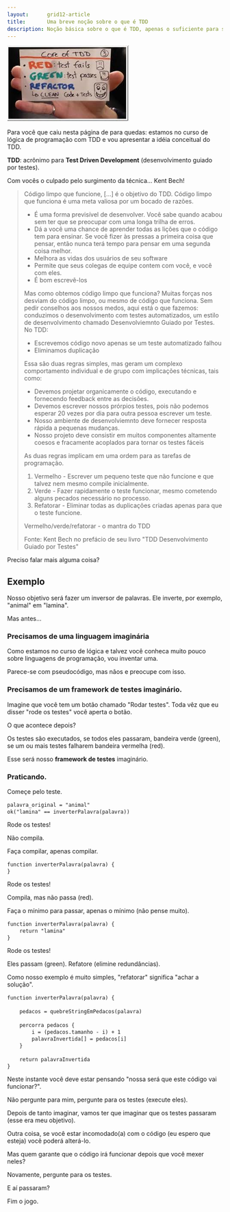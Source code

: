 ```yaml
---
layout:      grid12-article
title:       Uma breve noção sobre o que é TDD
description: Noção básica sobre o que é TDD, apenas o suficiente para seguirmos com o curso de lógica.
---
```


![Imagem ilustrando o cliclo de TDD](tdd-conceito.jpg "Cliclo de TDD")

Para você que caiu nesta página de para quedas: estamos no curso de lógica de programação com TDD e vou apresentar
a idéia conceitual do TDD.

__TDD__: acrônimo para __Test Driven Development__ (desenvolvimento guiado por testes).

Com vocês o culpado pelo surgimento da técnica... Kent Bech!

> Código limpo que funcione, [...] é o objetivo do TDD. Código limpo que funciona é uma meta valiosa por um bocado de razões.
> 
> * É uma forma previsível de desenvolver. Você sabe quando acabou sem ter que se preocupar com uma longa trilha de erros.
> * Dá a você uma chance de aprender todas as lições que o código tem para ensinar. Se você fizer às pressas a primeira coisa que pensar, então nunca terá tempo para pensar em uma segunda coisa melhor.
> * Melhora as vidas dos usuários de seu software
> * Permite que seus colegas de equipe contem com você, e você com eles.
> * É bom escrevê-los
> 
> Mas como obtemos código limpo que funciona? Muitas forças nos desviam do código limpo, ou mesmo de código que funciona. Sem pedir conselhos aos nossos medos, aqui está o que fazemos: conduzimos o desenvolvimento com testes automatizados, um estilo de desenvolvimento chamado Desenvolviemnto Guiado por Testes. No TDD:
> 
> * Escrevemos código novo apenas se um teste automatizado falhou
> * Eliminamos duplicação
> 
> Essa são duas regras simples, mas geram um complexo comportamento individual e de grupo com implicações técnicas, tais como:
> 
> * Devemos projetar organicamente o código, executando e fornecendo feedback entre as decisões.
> * Devemos escrever nossos prórpios testes, pois não podemos esperar 20 vezes por dia para outra pessoa escrever um teste.
> * Nosso ambiente de desenvolviemnto deve fornecer resposta rápida a pequenas mudanças.
> * Nosso projeto deve consistir em muitos componentes altamente coesos e fracamente acoplados para tornar os testes fáceis
> 
> As duas regras implicam em uma ordem para as tarefas de programação.
> 
> 1. Vermelho - Escrever um pequeno teste que não funcione e que talvez nem mesmo compile inicialmente.
> 2. Verde - Fazer rapidamente o teste funcionar, mesmo cometendo alguns pecados necessário no processo.
> 3. Refatorar - Eliminar todas as duplicações criadas apenas para que o teste funcione.
> 
> Vermelho/verde/refatorar - o mantra do TDD
> 
> Fonte: Kent Bech no prefácio de seu livro "TDD Desenvolvimento Guiado por Testes"


Preciso falar mais alguma coisa?



Exemplo
---

Nosso objetivo será fazer um inversor de palavras. Ele inverte, por exemplo,  "animal" em "lamina".

Mas antes...

### Precisamos de uma linguagem imaginária

Como estamos no curso de lógica e talvez você conheca muito pouco sobre linguagens de programação, vou inventar uma.

Parece-se com pseudocódigo, mas nãos e preocupe com isso.


### Precisamos de um framework de testes imaginário.

Imagine que você tem um botão chamado "Rodar testes". Toda vêz que eu disser "rode os testes" você aperta o botão.

O que acontece depois?

Os testes são executados, se todos eles passaram, bandeira verde (green), se um ou mais testes falharem bandeira vermelha (red).

Esse será nosso __framework de testes__ imaginário.



### Praticando.




Começe pelo teste. 

    palavra_original = "animal"
    ok("lamina" == inverterPalavra(palavra))

Rode os testes!

Não compila.

Faça compilar, apenas compilar.

    function inverterPalavra(palavra) {
    }

Rode os testes!

Compila, mas não passa (red). 

Faça o mínimo para passar, apenas o mínimo (não pense muito).

    function inverterPalavra(palavra) {
        return "lamina"
    }

Rode os testes!

Eles passam (green). Refatore (elimine redundâncias).

Como nosso exemplo é muito simples, "refatorar" significa "achar a solução".

    function inverterPalavra(palavra) {

        pedacos = quebreStringEmPedacos(palavra)
        
        percorra pedacos {
            i = (pedacos.tamanho - i) + 1
            palavraInvertida[] = pedacos[i] 
        }

        return palavraInvertida
    }

Neste instante você deve estar pensando "nossa será que este código vai funcionar?".

Não pergunte para mim, pergunte para os testes (execute eles).

Depois de tanto imaginar, vamos ter que imaginar que os testes passaram (esse era meu objetivo).

Outra coisa, se você estar incomodado(a) com o código (eu espero que esteja) você poderá alterá-lo.

Mas quem garante que o código irá funcionar depois que você mexer neles?

Novamente, pergunte para os testes.

E aí passaram?

Fim o jogo.














